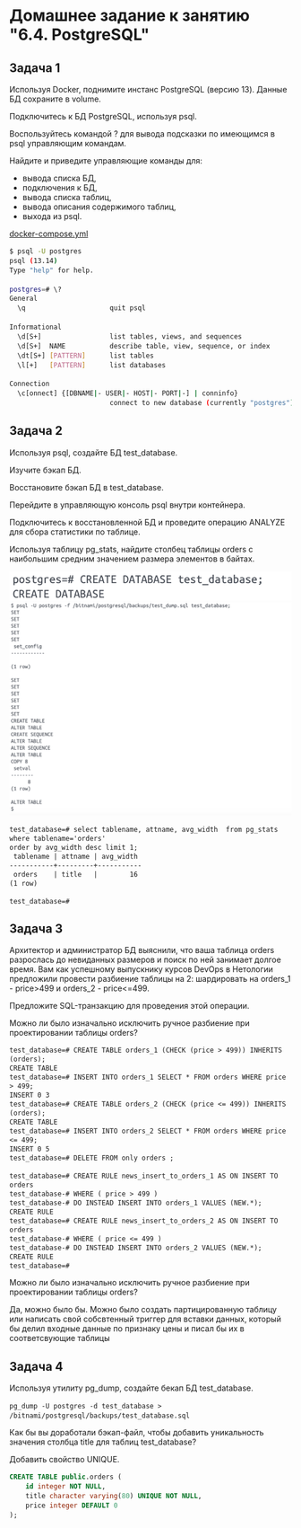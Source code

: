 # Домашнее задание к занятию "6.4. PostgreSQL"

## Задача 1

Используя Docker, поднимите инстанс PostgreSQL (версию 13). Данные БД сохраните в volume.

Подключитесь к БД PostgreSQL, используя psql.

Воспользуйтесь командой \? для вывода подсказки по имеющимся в psql управляющим командам.

Найдите и приведите управляющие команды для:

- вывода списка БД,
- подключения к БД,
- вывода списка таблиц,
- вывода описания содержимого таблиц,
- выхода из psql.


[docker-compose.yml](docker-compose.yml)


```bash
$ psql -U postgres
psql (13.14)
Type "help" for help.

postgres=# \?
General
  \q                     quit psql

Informational
  \d[S+]                 list tables, views, and sequences
  \d[S+]  NAME           describe table, view, sequence, or index
  \dt[S+] [PATTERN]      list tables
  \l[+]   [PATTERN]      list databases

Connection
  \c[onnect] {[DBNAME|- USER|- HOST|- PORT|-] | conninfo}
                         connect to new database (currently "postgres")

```

## Задача 2


Используя psql, создайте БД test_database.

Изучите бэкап БД.

Восстановите бэкап БД в test_database.

Перейдите в управляющую консоль psql внутри контейнера.

Подключитесь к восстановленной БД и проведите операцию ANALYZE для сбора статистики по таблице.

Используя таблицу pg_stats, найдите столбец таблицы orders с наибольшим средним значением размера элементов в байтах.

![task1](../../img/6_DB/HW4/Task2_0.png)  
![task1](../../img/6_DB/HW4/Task2_1.png)  


```
test_database=# select tablename, attname, avg_width  from pg_stats where tablename='orders'
order by avg_width desc limit 1;
 tablename | attname | avg_width 
-----------+---------+-----------
 orders    | title   |        16
(1 row)

test_database=# 
```

## Задача 3

Архитектор и администратор БД выяснили, что ваша таблица orders разрослась до невиданных размеров и поиск по ней занимает долгое время. Вам как успешному выпускнику курсов DevOps в Нетологии предложили провести разбиение таблицы на 2: шардировать на orders_1 - price>499 и orders_2 - price<=499.

Предложите SQL-транзакцию для проведения этой операции.

Можно ли было изначально исключить ручное разбиение при проектировании таблицы orders?

```
test_database=# CREATE TABLE orders_1 (CHECK (price > 499)) INHERITS (orders);
CREATE TABLE
test_database=# INSERT INTO orders_1 SELECT * FROM orders WHERE price > 499;
INSERT 0 3
test_database=# CREATE TABLE orders_2 (CHECK (price <= 499)) INHERITS (orders);
CREATE TABLE
test_database=# INSERT INTO orders_2 SELECT * FROM orders WHERE price <= 499;
INSERT 0 5
test_database=# DELETE FROM only orders ;

test_database=# CREATE RULE news_insert_to_orders_1 AS ON INSERT TO orders
test_database-# WHERE ( price > 499 )
test_database-# DO INSTEAD INSERT INTO orders_1 VALUES (NEW.*);
CREATE RULE
test_database=# CREATE RULE news_insert_to_orders_2 AS ON INSERT TO orders
test_database-# WHERE ( price <= 499 )
test_database-# DO INSTEAD INSERT INTO orders_2 VALUES (NEW.*);
CREATE RULE
test_database=# 

```


Можно ли было изначально исключить ручное разбиение при проектировании таблицы orders?


Да, можно было бы. Можно было создать партицированную таблицу или написать свой собсвтенный триггер для вставки данных, который бы делил входные данные по признаку цены и писал бы их в соответсвующие таблицы

## Задача 4

Используя утилиту pg_dump, создайте бекап БД test_database.

`pg_dump -U postgres -d test_database > /bitnami/postgresql/backups/test_database.sql`

Как бы вы доработали бэкап-файл, чтобы добавить уникальность значения столбца title для таблиц test_database?

Добавить свойство UNIQUE.
```sql
CREATE TABLE public.orders (
    id integer NOT NULL,
    title character varying(80) UNIQUE NOT NULL,
    price integer DEFAULT 0
);

``` 


